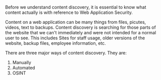 
Before we understand content discovery, it is essential to know what content actually is with reference to Web Application Security.

Content on a web application can be many things from files, picutes, videos, text to backups. Content discovery is searching for those parts of the website that we can't immediately and were not intended for a normal user to see.
This includes Sites for staff usage, older versions of the website, backup files, employee information, etc.

There are three major ways of content discovery. They are:
1. Manually
2. Automated
3. OSINT

